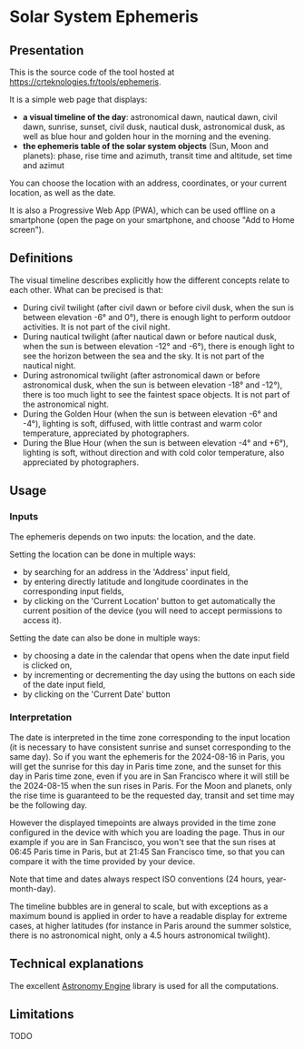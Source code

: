 # Solar System Ephemeris

## Presentation

This is the source code of the tool hosted at https://crteknologies.fr/tools/ephemeris.

It is a simple web page that displays:

- **a visual timeline of the day**: astronomical dawn, nautical dawn, civil dawn, sunrise, sunset, civil dusk, nautical dusk, astronomical dusk,
  as well as blue hour and golden hour in the morning and the evening.
- **the ephemeris table of the solar system objects** (Sun, Moon and planets):
  phase, rise time and azimuth, transit time and altitude, set time and azimut

You can choose the location with an address, coordinates, or your current location, as well as the date.

It is also a Progressive Web App (PWA), which can be used offline on a smartphone (open the page on your smartphone, and choose "Add to Home screen").

## Definitions

The visual timeline describes explicitly how the different concepts relate to each other. What can be precised is that:

- During civil twilight (after civil dawn or before civil dusk, when the sun is between elevation -6° and 0°),
  there is enough light to perform outdoor activities. It is not part of the civil night.
- During nautical twilight (after nautical dawn or before nautical dusk, when the sun is between elevation -12° and -6°),
  there is enough light to see the horizon between the sea and the sky. It is not part of the nautical night.
- During astronomical twilight (after astronomical dawn or before astronomical dusk, when the sun is between elevation -18° and -12°),
  there is too much light to see the faintest space objects. It is not part of the astronomical night.
- During the Golden Hour (when the sun is between elevation -6° and -4°),
  lighting is soft, diffused, with little contrast and warm color temperature, appreciated by photographers.
- During the Blue Hour (when the sun is between elevation -4° and +6°),
  lighting is soft, without direction and with cold color temperature, also appreciated by photographers.

## Usage

### Inputs

The ephemeris depends on two inputs: the location, and the date.

Setting the location can be done in multiple ways:

- by searching for an address in the 'Address' input field,
- by entering directly latitude and longitude coordinates in the corresponding input fields,
- by clicking on the 'Current Location' button to get automatically the current position of the device (you will need to accept
  permissions to access it).

Setting the date can also be done in multiple ways:

- by choosing a date in the calendar that opens when the date input field is clicked on,
- by incrementing or decrementing the day using the buttons on each side of the date input field,
- by clicking on the 'Current Date' button

### Interpretation

The date is interpreted in the time zone corresponding to the input location (it is necessary to have consistent sunrise and sunset corresponding to the same day).
So if you want the ephemeris for the 2024-08-16 in Paris,
you will get the sunrise for this day in Paris time zone, and the sunset for this day in Paris time zone, even if you are in San Francisco
where it will still be the 2024-08-15 when the sun rises in Paris.
For the Moon and planets, only the rise time is guaranteed to be the requested day, transit and set time may be the following day.

However the displayed timepoints are always provided in the time zone configured in the device with which you are loading the page.
Thus in our example if you are in San Francisco, you won't see that the sun rises at 06:45 Paris time in Paris, but at 21:45 San Francisco time,
so that you can compare it with the time provided by your device.

Note that time and dates always respect ISO conventions (24 hours, year-month-day).

The timeline bubbles are in general to scale, but with exceptions as a maximum bound is applied
in order to have a readable display for extreme cases, at higher latitudes
(for instance in Paris around the summer solstice, there is no astronomical night, only a 4.5 hours astronomical twilight).

## Technical explanations

The excellent [Astronomy Engine](https://github.com/cosinekitty/astronomy) library is used for all the computations.

## Limitations

TODO
